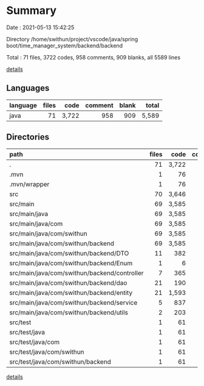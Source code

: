 # Summary

Date : 2021-05-13 15:42:25

Directory /home/swithun/project/vscode/java/spring boot/time_manager_system/backend/backend

Total : 71 files,  3722 codes, 958 comments, 909 blanks, all 5589 lines

[details](details.md)

## Languages
| language | files | code | comment | blank | total |
| :--- | ---: | ---: | ---: | ---: | ---: |
| java | 71 | 3,722 | 958 | 909 | 5,589 |

## Directories
| path | files | code | comment | blank | total |
| :--- | ---: | ---: | ---: | ---: | ---: |
| . | 71 | 3,722 | 958 | 909 | 5,589 |
| .mvn | 1 | 76 | 31 | 11 | 118 |
| .mvn/wrapper | 1 | 76 | 31 | 11 | 118 |
| src | 70 | 3,646 | 927 | 898 | 5,471 |
| src/main | 69 | 3,585 | 918 | 883 | 5,386 |
| src/main/java | 69 | 3,585 | 918 | 883 | 5,386 |
| src/main/java/com | 69 | 3,585 | 918 | 883 | 5,386 |
| src/main/java/com/swithun | 69 | 3,585 | 918 | 883 | 5,386 |
| src/main/java/com/swithun/backend | 69 | 3,585 | 918 | 883 | 5,386 |
| src/main/java/com/swithun/backend/DTO | 11 | 382 | 135 | 38 | 555 |
| src/main/java/com/swithun/backend/Enum | 1 | 6 | 9 | 3 | 18 |
| src/main/java/com/swithun/backend/controller | 7 | 365 | 126 | 107 | 598 |
| src/main/java/com/swithun/backend/dao | 21 | 190 | 283 | 104 | 577 |
| src/main/java/com/swithun/backend/entity | 21 | 1,593 | 150 | 388 | 2,131 |
| src/main/java/com/swithun/backend/service | 5 | 837 | 186 | 201 | 1,224 |
| src/main/java/com/swithun/backend/utils | 2 | 203 | 29 | 37 | 269 |
| src/test | 1 | 61 | 9 | 15 | 85 |
| src/test/java | 1 | 61 | 9 | 15 | 85 |
| src/test/java/com | 1 | 61 | 9 | 15 | 85 |
| src/test/java/com/swithun | 1 | 61 | 9 | 15 | 85 |
| src/test/java/com/swithun/backend | 1 | 61 | 9 | 15 | 85 |

[details](details.md)